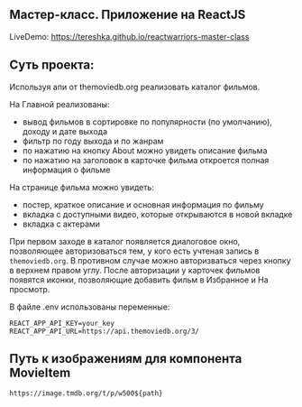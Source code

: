 ## Мастер-класс. Приложение на ReactJS
  LiveDemo: https://tereshka.github.io/reactwarriors-master-class

## Суть проекта:
Используя апи от themoviedb.org реализовать каталог фильмов.

На Главной реализованы:
- вывод фильмов в сортировке по популярности (по умолчанию), доходу и дате выхода
- фильтр по году выхода и по жанрам
- по нажатию на кнопку About можно увидеть описание фильма
- по нажатию на заголовок в карточке фильма откроется полная информация о фильме

На странице фильма можно увидеть:
- постер, краткое описание и основная информация по фильму
- вкладка с доступными видео, которые открываются в новой вкладке
- вкладка с актерами

При первом заходе в каталог появляется диалоговое окно, позволяющее авторизоваться тем, у кого есть учтеная запись в `themoviedb.org`. В противном случае можно авторизваться через кнопку в верхнем правом углу. После авторизации у карточек фильмов появятся иконки, позволяющие добавить фильм в Избранное и На просмотр.

В файле .env использованы переменные:
```
REACT_APP_API_KEY=your_key
REACT_APP_API_URL=https://api.themoviedb.org/3/
```


## Путь к изображениям для компонента MovieItem

```
https://image.tmdb.org/t/p/w500${path}
```
